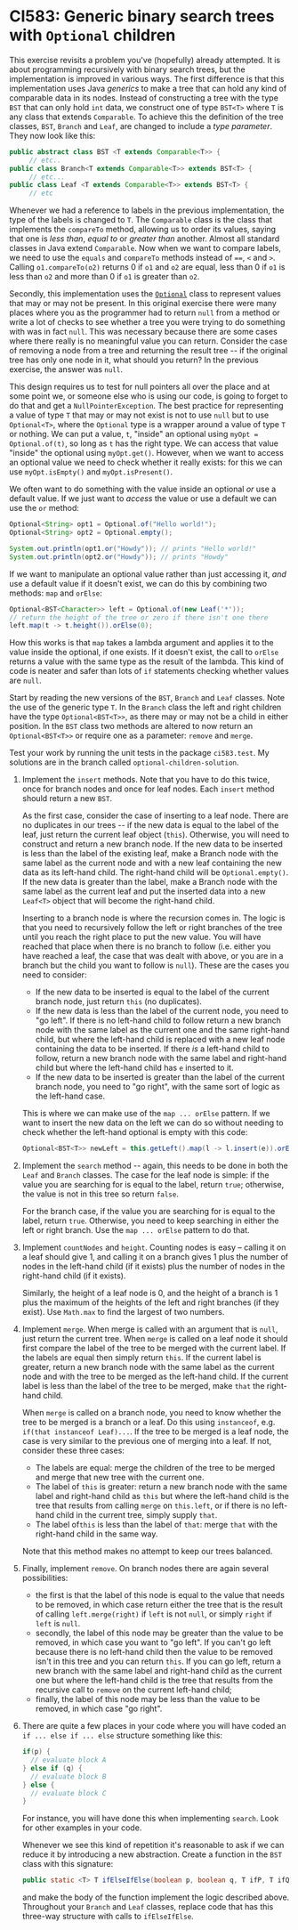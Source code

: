 # CI583: Generic binary search trees with `Optional` children

This exercise revisits a problem you've (hopefully) already attempted. It is about programming 
recursively with binary search trees, but the implementation is improved in various ways. The 
first difference is that this implementation uses Java *generics* to make a tree that can hold any 
kind of comparable data in its nodes. Instead of constructing a tree with the type `BST` that can 
only hold `int` data, we construct one of type `BST<T>` where `T` is any class that extends `Comparable`. 
To achieve this the definition of the tree classes, `BST`, `Branch` and `Leaf`, are changed to include a 
*type parameter*. They now look like this:

```java
public abstract class BST <T extends Comparable<T>> {
     // etc..    
public class Branch<T extends Comparable<T>> extends BST<T> {
     // etc...
public class Leaf <T extends Comparable<T>> extends BST<T> {
     // etc
```
Whenever we had a reference to  labels in the previous implementation, the
type of the labels is changed to `T`. The `Comparable` class is the class that implements the 
`compareTo` method, allowing us to order its values, saying that one is *less than*, *equal to* or 
*greater than* another. Almost all standard classes in Java extend `Comparable`. Now when we want to 
compare labels, we need to use the `equals` and `compareTo` methods instead of `==`, `<` and `>`. Calling 
`o1.compareTo(o2)` returns 0 if `o1` and `o2` are equal, less than 0 if `o1` is less than `o2` and more 
than 0 if `o1` is greater than `o2`.

Secondly, this implementation uses the [`Optional`](https://docs.oracle.com/javase/8/docs/api/java/util/Optional.html)
class to represent values that may or may not be present. In this original exercise there were 
many places where you as the programmer had to return `null` from a method or write a lot of checks
to see whether a tree you were trying to do something with was in fact `null`. This was necessary 
because there are some cases where there really is no meaningful value you can return. Consider the 
case of removing a node from a tree and returning the result tree -- if the original tree has only 
one node in it, what should you return? In the previous exercise, the answer was `null`.

This design requires us to test for null pointers all over the place and at some point we,
or someone else who is using our code, is going to forget to do that and get a
`NullPointerException`. The best practice for representing a value of type `T` that may or
may not exist is not to use `null` but to use `Optional<T>`, where the `Optional` type is a
wrapper around a value of type `T` or nothing. We can put a value, `t`, "inside" an optional 
using `myOpt = Optional.of(t)`, so long as `t` has the right type.  We can access that value 
"inside" the optional using `myOpt.get()`. However, when we want to access an optional value we need to check 
whether it really exists: for this we can use `myOpt.isEmpty()` and `myOpt.isPresent()`. 

We often want to do something with the value inside 
an optional *or* use a default value. If we just want to *access* the value or use a default we
can use the `or` method:

```java
Optional<String> opt1 = Optional.of("Hello world!");
Optional<String> opt2 = Optional.empty();

System.out.println(opt1.or("Howdy")); // prints "Hello world!"
System.out.println(opt2.or("Howdy")); // prints "Howdy"
```

If we want to manipulate an optional value rather than just accessing it, *and* use a default
value if it doesn't exist, we can do this by combining two methods: `map` and `orElse`:

```java
Optional<BST<Character>> left = Optional.of(new Leaf('*'));
// return the height of the tree or zero if there isn't one there
left.map(t -> t.height()).orElse(0);
```

How this works is that `map` takes a lambda argument and applies it to the value inside
the optional, if one exists. If it doesn't exist, the call to `orElse` returns a value with
the same type as the result of the lambda. This kind of code is neater and safer than lots of
`if` statements checking whether values are `null`. 

Start by reading the new versions of the `BST`, `Branch` and `Leaf` classes. Note the use of the 
generic type `T`. In the `Branch` class the left and right children have the type `Optional<BST<T>>`, 
as there may or may not be a child in either position. In the `BST` class two methods are altered to 
now return an `Optional<BST<T>>` or require one as a parameter: `remove` and `merge`.
 
Test  your  work  by running the unit tests  in  the package `ci583.test`. My solutions are in the 
branch called `optional-children-solution`.
         
1. Implement the `insert` methods. Note that you have to do this twice, once for 
   branch nodes and once for leaf nodes. Each `insert` method should return a new `BST`. 
 
   As the first case, consider the case of inserting to a leaf node.
   There are no duplicates in our trees -- if the new data is equal to the label of 
   the leaf, just return the current leaf object (`this`). Otherwise, you will need to 
   construct and return a new branch node. If the new
   data to be inserted is less than the label of the existing leaf, make a Branch node with 
   the same label as the current node and with a new leaf containing the new data as its left-hand child. The 
   right-hand child will be `Optional.empty()`. If the new data is greater than the label, make a Branch node
   with the same label as the current leaf and put the inserted data into a new `Leaf<T>` object that will become 
   the right-hand child.
  
   Inserting to a branch node is where the recursion comes in. The logic
   is that you need to 
   recursively follow the left or right branches 
   of the tree until you reach the right place to put the new value. 
   You will have reached that place when there is no branch to follow (i.e. 
   either you have reached a leaf, the case that was dealt with above, or 
   you are in a branch but the child you want to follow is `null`). 
   These are the cases you need to consider:  
      
   - If the new data to be inserted is
     equal to the label of the current branch node, just return `this` (no duplicates).
   - If the new data is less than the label of the current node, 
     you need to "go left". If there
     is no left-hand child to follow return a new branch node with the 
     same label as the current one and the same right-hand child, but where the left-hand child
     is replaced with a new leaf node containing the data to be inserted. If there
     *is* a left-hand child to follow, return a new branch node with the same label and
     right-hand child but where the left-hand child has `e` inserted to it. 
   - If the new data to be inserted is greater than
     the label of the current branch node, you need to "go right", with 
     the same sort of logic as the left-hand case.

   This is where we can make use of the `map ... orElse` pattern. If we want to insert the
   new data on the left we can do so without needing to check whether the left-hand optional
   is empty with this code:

   ```java
   Optional<BST<T>> newLeft = this.getLeft().map(l -> l.insert(e)).orElse(new Leaf<T>(e));
   ```
   
3. Implement the `search` method -- again, this needs to be done in both the `Leaf` and
  `Branch` classes. The case for the leaf node is simple: if the value you are searching for 
   is equal to the label, return `true`; otherwise, the value is not in this tree so 
   return `false`.
  
   For the branch case, if the value you are searching for is equal to the label, 
   return
   `true`. Otherwise, you need to keep searching in either the left or right branch. Use
   the `map ... orElse` pattern to do that. 
         
4. Implement `countNodes` and `height`.  Counting nodes is easy – calling it on a leaf 
   should give 1, and calling it on a branch gives 1 plus the number of nodes in the left-hand
   child (if it exists) plus the number of nodes in the right-hand child (if it exists).
    
   Similarly, the height of a leaf node is 0, and the height 
   of a branch is 1 plus the maximum of the heights of the 
   left and right branches (if they exist). Use `Math.max` to find the largest of two 
   numbers.
 
5. Implement `merge`.  When merge is called with an argument that is `null`, just return the current tree. 
   When `merge` is called on a leaf node it should first compare
   the label of the tree to be merged with the current label. If the labels are equal 
   then simply return `this`. If the current label is
   greater, return a new branch node with the same label as the current node and
   with the tree to be merged as the left-hand child. If the current label is less than 
   the label of the tree to be merged, make `that` the right-hand child.

   When `merge` is called on a branch node, you need to know whether the tree to be merged
   is a branch or a leaf. Do this using `instanceof`, e.g. `if(that instanceof Leaf)...`. 
   If the tree to be merged is a leaf node, the case is very similar to the previous one of merging 
   into a leaf. If not, consider these three cases: 

   + The labels are equal: merge the children of the tree to be merged and merge that new tree with the current one.
   + The label of `this` is greater: return a new branch node with the same label and right-hand child as `this` but
     where the left-hand child is the tree that results from calling `merge` on 
     `this.left`, or if there is no left-hand child in the current tree, simply supply `that`. 
   + The label of`this` is less than the label of `that`: merge `that`
     with the right-hand child in the same way. 
   
   Note that this method makes no attempt to keep our 
   trees balanced.

6. Finally, implement `remove`. On branch nodes there are again several possibilities: 
        
   - the first is that the label of this node is equal to the value that needs to be 
     removed, in which case return either the tree that is the result of calling 
     `left.merge(right)` if `left` is not `null`, or simply `right` if `left` is 
     `null`. 
   - secondly, the label of this node may be greater than the value
     to be removed, in which case you want to "go left". If you can't go left because 
     there is no left-hand child then the value to be removed isn't in this tree and you can 
     return `this`. If you can go left, return a new branch with 
     the same label and right-hand child as the current one but where the 
     left-hand child is the tree that results from the recursive call to `remove` 
     on the current left-hand child; 
   - finally, the label of this node may be less than the value to be removed, 
     in which case "go right".

7. There are quite a few places in your code where you will have coded an 
   `if ... else if ... else` structure something like this:

   ```java
   if(p) {
     // evaluate block A
   } else if (q) {
     // evaluate block B
   } else {
     // evaluate block C
   }
   ```
   
   For instance, you will have done this when implementing `search`. Look for other 
   examples in your code.

   Whenever we see this kind of repetition it's reasonable to ask if we can reduce it by
   introducing a new abstraction. Create a function in the `BST` class with this signature:

   ```java
   public static <T> T ifElseIfElse(boolean p, boolean q, T ifP, T ifQ, T elseR)
   ```
   
   and make the body of the function implement the logic described above. Throughout your `Branch` 
   and `Leaf` classes, replace code that has this three-way structure with calls to `ifElseIfElse`.
